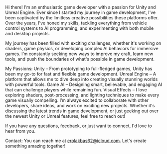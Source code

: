 Hi there! I'm an enthusiastic game developer with a passion for Unity and Unreal Engine. Ever since I started my journey in game development, I've been captivated by the limitless creative possibilities these platforms offer. Over the years, I've honed my skills, tackling everything from vehicle control systems to AI programming, and experimenting with both mobile and desktop projects.

My journey has been filled with exciting challenges, whether it's working on shaders, game physics, or developing complex AI behaviors for immersive games. I’m constantly seeking new ways to improve my craft, learn new tools, and push the boundaries of what's possible in game development.

My Passions:
Unity – From prototyping to full-fledged games, Unity has been my go-to for fast and flexible game development.
Unreal Engine – A platform that allows me to dive deep into creating visually stunning worlds with powerful tools.
Game AI – Designing smart, believable, and engaging AI that can challenge players while remaining fun.
Visual Effects – I love exploring shaders, post-processing, and lighting techniques to make every game visually compelling.
I’m always excited to collaborate with other developers, share ideas, and work on exciting new projects. Whether it's discussing the latest trends in game development, or just geeking out over the newest Unity or Unreal features, feel free to reach out!

If you have any questions, feedback, or just want to connect, I'd love to hear from you.

Contact:
You can reach me at erolakbas62@icloud.com. Let's create something amazing together!
